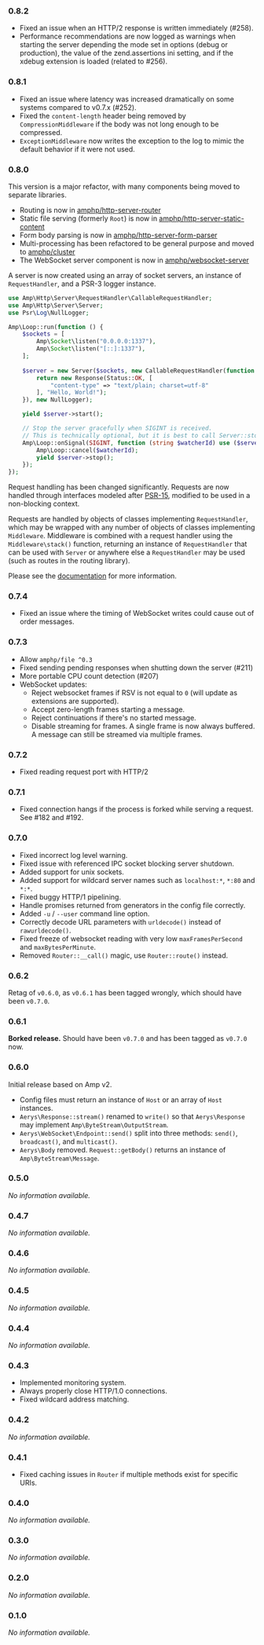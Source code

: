 ### 0.8.2

- Fixed an issue when an HTTP/2 response is written immediately (#258).
- Performance recommendations are now logged as warnings when starting the server depending the mode set in options (debug or production), the value of the zend.assertions ini setting, and if the xdebug extension is loaded (related to #256).

### 0.8.1

- Fixed an issue where latency was increased dramatically on some systems compared to v0.7.x (#252).
- Fixed the `content-length` header being removed by `CompressionMiddleware` if the body was not long enough to be compressed.
- `ExceptionMiddleware` now writes the exception to the log to mimic the default behavior if it were not used.

### 0.8.0

This version is a major refactor, with many components being moved to separate libraries.

- Routing is now in [amphp/http-server-router](https://github.com/amphp/http-server-router)
- Static file serving (formerly `Root`) is now in [amphp/http-server-static-content](https://github.com/amphp/http-static-content)
- Form body parsing is now in [amphp/http-server-form-parser](https://github.com/amphp/http-server-form-parser)
- Multi-processing has been refactored to be general purpose and moved to [amphp/cluster](https://github.com/amphp/cluster)
- The WebSocket server component is now in [amphp/websocket-server](https://github.com/amphp/websocket-server)

A server is now created using an array of socket servers, an instance of `RequestHandler`, and a PSR-3 logger instance.

```php
use Amp\Http\Server\RequestHandler\CallableRequestHandler;
use Amp\Http\Server\Server;
use Psr\Log\NullLogger;

Amp\Loop::run(function () {
    $sockets = [
        Amp\Socket\listen("0.0.0.0:1337"),
        Amp\Socket\listen("[::]:1337"),
    ];
    
    $server = new Server($sockets, new CallableRequestHandler(function (Request $request) {
        return new Response(Status::OK, [
            "content-type" => "text/plain; charset=utf-8"
        ], "Hello, World!");
    }), new NullLogger);

    yield $server->start();

    // Stop the server gracefully when SIGINT is received.
    // This is technically optional, but it is best to call Server::stop().
    Amp\Loop::onSignal(SIGINT, function (string $watcherId) use ($server) {
        Amp\Loop::cancel($watcherId);
        yield $server->stop();
    });
});
```

Request handling has been changed significantly. Requests are now handled through interfaces modeled after [PSR-15](https://www.php-fig.org/psr/psr-15/), modified to be used in a non-blocking context.

Requests are handled by objects of classes implementing `RequestHandler`, which may be wrapped with any number of objects of classes implementing `Middleware`. Middleware is combined with a request handler using the `Middleware\stack()` function, returning an instance of `RequestHandler` that can be used with `Server` or anywhere else a `RequestHandler` may be used (such as routes in the routing library).

Please see the [documentation](https://amphp.org/http-server) for more information.

### 0.7.4

 - Fixed an issue where the timing of WebSocket writes could cause out of order messages.

### 0.7.3

 - Allow `amphp/file ^0.3`
 - Fixed sending pending responses when shutting down the server (#211)
 - More portable CPU count detection (#207)
 - WebSocket updates:
    - Reject websocket frames if RSV is not equal to `0` (will update as extensions are supported).
    - Accept zero-length frames starting a message.
    - Reject continuations if there's no started message.
    - Disable streaming for frames. A single frame is now always buffered. A message can still be streamed via multiple frames.

### 0.7.2

 - Fixed reading request port with HTTP/2

### 0.7.1

 - Fixed connection hangs if the process is forked while serving a request. See #182 and #192.

### 0.7.0

 - Fixed incorrect log level warning.
 - Fixed issue with referenced IPC socket blocking server shutdown.
 - Added support for unix sockets.
 - Added support for wildcard server names such as `localhost:*`, `*:80` and `*:*`.
 - Fixed buggy HTTP/1 pipelining.
 - Handle promises returned from generators in the config file correctly.
 - Added `-u` / `--user` command line option.
 - Correctly decode URL parameters with `urldecode()` instead of `rawurldecode()`.
 - Fixed freeze of websocket reading with very low `maxFramesPerSecond` and `maxBytesPerMinute`.
 - Removed `Router::__call()` magic, use `Router::route()` instead.

### 0.6.2

Retag of `v0.6.0`, as `v0.6.1` has been tagged wrongly, which should have been `v0.7.0`.

### 0.6.1

**Borked release.** Should have been `v0.7.0` and has been tagged as `v0.7.0` now.

### 0.6.0

Initial release based on Amp v2.

- Config files must return an instance of `Host` or an array of `Host` instances.
- `Aerys\Response::stream()` renamed to `write()` so that `Aerys\Response` may implement `Amp\ByteStream\OutputStream`.
- `Aerys\WebSocket\Endpoint::send()` split into three methods: `send()`, `broadcast()`, and `multicast()`.
- `Aerys\Body` removed. `Request::getBody()` returns an instance of `Amp\ByteStream\Message`.

### 0.5.0

_No information available._

### 0.4.7

_No information available._

### 0.4.6

_No information available._

### 0.4.5

_No information available._

### 0.4.4

_No information available._

### 0.4.3

 - Implemented monitoring system.
 - Always properly close HTTP/1.0 connections.
 - Fixed wildcard address matching.

### 0.4.2

_No information available._

### 0.4.1

 - Fixed caching issues in `Router` if multiple methods exist for specific URIs.
 
### 0.4.0

_No information available._

### 0.3.0

_No information available._

### 0.2.0

_No information available._

### 0.1.0

_No information available._
